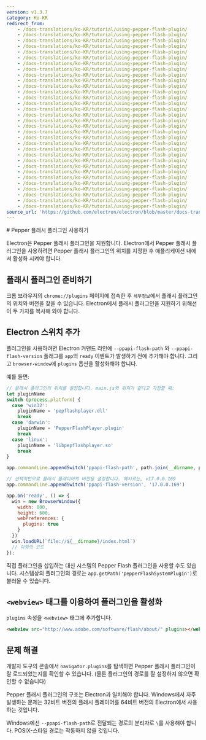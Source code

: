 ```yaml
---
version: v1.3.7
category: Ko-KR
redirect_from:
    - /docs-translations/ko-KR/tutorial/using-pepper-flash-plugin/
    - /docs-translations/ko-KR/tutorial/using-pepper-flash-plugin/
    - /docs-translations/ko-KR/tutorial/using-pepper-flash-plugin/
    - /docs-translations/ko-KR/tutorial/using-pepper-flash-plugin/
    - /docs-translations/ko-KR/tutorial/using-pepper-flash-plugin/
    - /docs-translations/ko-KR/tutorial/using-pepper-flash-plugin/
    - /docs-translations/ko-KR/tutorial/using-pepper-flash-plugin/
    - /docs-translations/ko-KR/tutorial/using-pepper-flash-plugin/
    - /docs-translations/ko-KR/tutorial/using-pepper-flash-plugin/
    - /docs-translations/ko-KR/tutorial/using-pepper-flash-plugin/
    - /docs-translations/ko-KR/tutorial/using-pepper-flash-plugin/
    - /docs-translations/ko-KR/tutorial/using-pepper-flash-plugin/
    - /docs-translations/ko-KR/tutorial/using-pepper-flash-plugin/
    - /docs-translations/ko-KR/tutorial/using-pepper-flash-plugin/
    - /docs-translations/ko-KR/tutorial/using-pepper-flash-plugin/
    - /docs-translations/ko-KR/tutorial/using-pepper-flash-plugin/
    - /docs-translations/ko-KR/tutorial/using-pepper-flash-plugin/
    - /docs-translations/ko-KR/tutorial/using-pepper-flash-plugin/
    - /docs-translations/ko-KR/tutorial/using-pepper-flash-plugin/
    - /docs-translations/ko-KR/tutorial/using-pepper-flash-plugin/
    - /docs-translations/ko-KR/tutorial/using-pepper-flash-plugin/
    - /docs-translations/ko-KR/tutorial/using-pepper-flash-plugin/
    - /docs-translations/ko-KR/tutorial/using-pepper-flash-plugin/
    - /docs-translations/ko-KR/tutorial/using-pepper-flash-plugin/
    - /docs-translations/ko-KR/tutorial/using-pepper-flash-plugin/
    - /docs-translations/ko-KR/tutorial/using-pepper-flash-plugin/
    - /docs-translations/ko-KR/tutorial/using-pepper-flash-plugin/
    - /docs-translations/ko-KR/tutorial/using-pepper-flash-plugin/
    - /docs-translations/ko-KR/tutorial/using-pepper-flash-plugin/
    - /docs-translations/ko-KR/tutorial/using-pepper-flash-plugin/
    - /docs-translations/ko-KR/tutorial/using-pepper-flash-plugin/
    - /docs-translations/ko-KR/tutorial/using-pepper-flash-plugin/
source_url: 'https://github.com/electron/electron/blob/master/docs-translations/ko-KR/tutorial/using-pepper-flash-plugin.md'
---
```


﻿# Pepper 플래시 플러그인 사용하기

Electron은 Pepper 플래시 플러그인을 지원합니다. Electron에서 Pepper 플래시
플러그인을 사용하려면 Pepper 플래시 플러그인의 위치를 지정한 후 애플리케이션 내에서
활성화 시켜야 합니다.

## 플래시 플러그인 준비하기

크롬 브라우저의 `chrome://plugins` 페이지에 접속한 후 `세부정보`에서 플래시
플러그인의 위치와 버전을 찾을 수 있습니다. Electron에서 플래시 플러그인을 지원하기
위해선 이 두 가지를 복사해 와야 합니다.

## Electron 스위치 추가

플러그인을 사용하려면 Electron 커맨드 라인에 `--ppapi-flash-path` 와
`--ppapi-flash-version` 플래그를 `app`의 `ready` 이벤트가 발생하기 전에 추가해야
합니다. 그리고 `browser-window`에 `plugins` 옵션을 활성화해야 합니다.

예를 들면:

```javascript
// 플래시 플러그인의 위치를 설정합니다. main.js와 위치가 같다고 가정할 때:
let pluginName
switch (process.platform) {
  case 'win32':
    pluginName = 'pepflashplayer.dll'
    break
  case 'darwin':
    pluginName = 'PepperFlashPlayer.plugin'
    break
  case 'linux':
    pluginName = 'libpepflashplayer.so'
    break
}

app.commandLine.appendSwitch('ppapi-flash-path', path.join(__dirname, pluginName))

// 선택적인으로 플래시 플레이어의 버전을 설정합니다. 예시로는, v17.0.0.169
app.commandLine.appendSwitch('ppapi-flash-version', '17.0.0.169')

app.on('ready', () => {
  win = new BrowserWindow({
    width: 800,
    height: 600,
    webPreferences: {
      plugins: true
    }
  })
  win.loadURL(`file://${__dirname}/index.html`)
  // 이외의 코드
});
```

직접 플러그인을 삽입하는 대신 시스템의 Pepper Flash 플러그인을 사용할 수도 있습니다.
시스템상의 플러그인의 경로는 `app.getPath('pepperFlashSystemPlugin')`로 불러올 수
있습니다.

## `<webview>` 태그를 이용하여 플러그인을 활성화

`plugins` 속성을 `<webview>` 태그에 추가합니다.

```html
<webview src="http://www.adobe.com/software/flash/about/" plugins></webview>
```

## 문제 해결

개발자 도구의 콘솔에서 `navigator.plugins`를 탐색하면 Pepper 플래시 플러그인이 잘
로드되었는지를 확인할 수 있습니다. (물론 플러그인의 경로를 잘 설정하지 않으면 확인할
수 없습니다)

Pepper 플래시 플러그인의 구조는 Electron과 일치해야 합니다. Windows에서 자주
발생하는 문제는 32비트 버전의 플래시 플레이어를 64비트 버전의 Electron에서 사용하는
것입니다.

Windows에선 `--ppapi-flash-path`로 전달되는 경로의 분리자로 `\`를 사용해야 합니다.
POSIX-스타일 경로는 작동하지 않을 것입니다.
